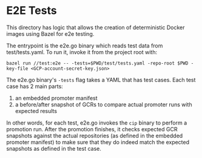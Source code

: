 # E2E Tests

This directory has logic that allows the creation of deterministic Docker images
using Bazel for e2e testing.

The entrypoint is the e2e.go binary which reads test data from test/tests.yaml.
To run it, invoke it from the project root with:

```
bazel run //test:e2e -- -tests=$PWD/test/tests.yaml -repo-root $PWD -key-file <GCP-account-secret-key.json>
```

The e2e.go binary's `-tests` flag takes a YAML that has test cases. Each test case has 2 main parts:

1. an embedded promoter manifest
1. a before/after snapshot of GCRs to compare actual promoter runs with expected results

In other words, for each test, e2e.go invokes the `cip` binary to perform a
promotion run. After the promotion finishes, it checks expected GCR snapshots
against the actual repositories (as defined in the embedded promoter manifest)
to make sure that they do indeed match the expected snapshots as defined in the
test case.
